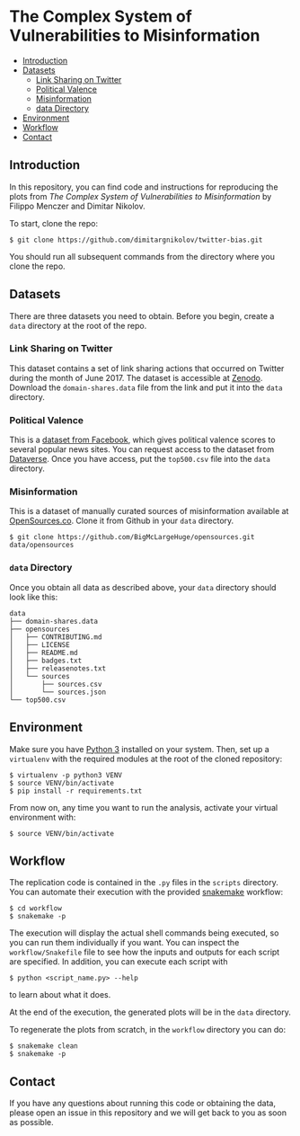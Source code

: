 # The Complex System of Vulnerabilities to Misinformation

* [Introduction](#introduction)
* [Datasets](#datasets)
  * [Link Sharing on Twitter](#link-sharing-on-twitter)
  * [Political Valence](#political-valence)
  * [Misinformation](#misinformation)
  * [data Directory](#data-directory)
* [Environment](#environment)
* [Workflow](#workflow)
* [Contact](#contact)
	  
## Introduction

In this repository, you can find code and instructions for reproducing the plots from *The Complex System of Vulnerabilities to Misinformation* by Filippo Menczer and Dimitar Nikolov.

To start, clone the repo:

```
$ git clone https://github.com/dimitargnikolov/twitter-bias.git
```

You should run all subsequent commands from the directory where you clone the repo.

## Datasets

There are three datasets you need to obtain. Before you begin, create a `data` directory at the root of the repo.

### Link Sharing on Twitter

This dataset contains a set of link sharing actions that occurred on Twitter during the month of June 2017. The dataset is accessible at [Zenodo](https://zenodo.org/record/2558687#.XFyGfc9Kh24). Download the `domain-shares.data` file from the link and put it into the `data` directory.

### Political Valence

This is a [dataset from Facebook](http://science.sciencemag.org/content/348/6239/1130), which gives political valence scores to several popular news sites. You can request access to the dataset from [Dataverse](https://dataverse.harvard.edu/dataset.xhtml?persistentId=doi:10.7910/DVN/LDJ7MS). Once you have access, put the `top500.csv` file into the `data` directory.

### Misinformation

This is a dataset of manually curated sources of misinformation available at [OpenSources.co](http://www.opensources.co). Clone it from Github in your `data` directory.

```
$ git clone https://github.com/BigMcLargeHuge/opensources.git data/opensources
```

### `data` Directory

Once you obtain all data as described above, your `data` directory should look like this:

```
data
├── domain-shares.data
├── opensources
│   ├── CONTRIBUTING.md
│   ├── LICENSE
│   ├── README.md
│   ├── badges.txt
│   ├── releasenotes.txt
│   └── sources
│       ├── sources.csv
│       └── sources.json
└── top500.csv
```

## Environment

Make sure you have [Python 3](https://www.python.org/) installed on your system. Then, set up a `virtualenv` with the required modules at the root of the cloned repository:

```
$ virtualenv -p python3 VENV
$ source VENV/bin/activate
$ pip install -r requirements.txt
```

From now on, any time you want to run the analysis, activate your virtual environment with:

```
$ source VENV/bin/activate
```

## Workflow

The replication code is contained in the `.py` files in the `scripts` directory. You can automate their execution with the provided [snakemake](https://snakemake.readthedocs.io/en/stable/) workflow:

```
$ cd workflow
$ snakemake -p
```

The execution will display the actual shell commands being executed, so you can run them individually if you want. You can inspect the `workflow/Snakefile` file to see how the inputs and outputs for each script are specified. In addition, you can execute each script with 

```
$ python <script_name.py> --help
```

to learn about what it does.

At the end of the execution, the generated plots will be in the `data` directory.

To regenerate the plots from scratch, in the `workflow` directory you can do:

```
$ snakemake clean
$ snakemake -p
```

## Contact

If you have any questions about running this code or obtaining the data, please open an issue in this repository and we will get back to you as soon as possible.
